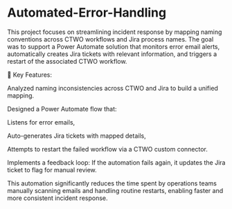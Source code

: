 # Automated-Error-Handling
This project focuses on streamlining incident response by mapping naming conventions across CTWO workflows and Jira process names. The goal was to support a Power Automate solution that monitors error email alerts, automatically creates Jira tickets with relevant information, and triggers a restart of the associated CTWO workflow.

🔧 Key Features:

Analyzed naming inconsistencies across CTWO and Jira to build a unified mapping.

Designed a Power Automate flow that:

Listens for error emails,

Auto-generates Jira tickets with mapped details,

Attempts to restart the failed workflow via a CTWO custom connector.

Implements a feedback loop: If the automation fails again, it updates the Jira ticket to flag for manual review.

This automation significantly reduces the time spent by operations teams manually scanning emails and handling routine restarts, enabling faster and more consistent incident response.
